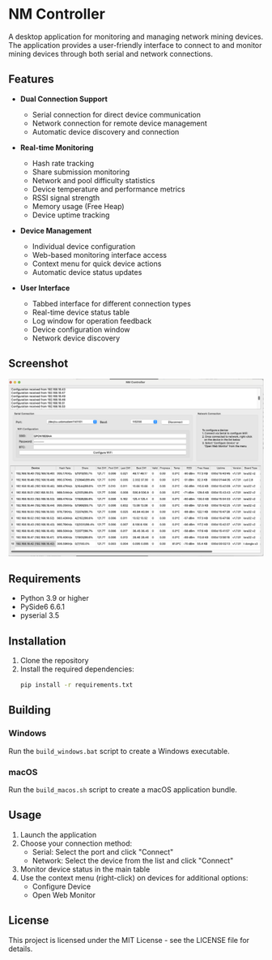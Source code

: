 # NM Controller

A desktop application for monitoring and managing network mining devices. The application provides a user-friendly interface to connect to and monitor mining devices through both serial and network connections.

## Features

- **Dual Connection Support**
  - Serial connection for direct device communication
  - Network connection for remote device management
  - Automatic device discovery and connection

- **Real-time Monitoring**
  - Hash rate tracking
  - Share submission monitoring
  - Network and pool difficulty statistics
  - Device temperature and performance metrics
  - RSSI signal strength
  - Memory usage (Free Heap)
  - Device uptime tracking

- **Device Management**
  - Individual device configuration
  - Web-based monitoring interface access
  - Context menu for quick device actions
  - Automatic device status updates

- **User Interface**
  - Tabbed interface for different connection types
  - Real-time device status table
  - Log window for operation feedback
  - Device configuration window
  - Network device discovery

## Screenshot

![NM Controller Screenshot](screenshot.png)

## Requirements

- Python 3.9 or higher
- PySide6 6.6.1
- pyserial 3.5

## Installation

1. Clone the repository
2. Install the required dependencies:
   ```bash
   pip install -r requirements.txt
   ```

## Building

### Windows
Run the `build_windows.bat` script to create a Windows executable.

### macOS
Run the `build_macos.sh` script to create a macOS application bundle.

## Usage

1. Launch the application
2. Choose your connection method:
   - Serial: Select the port and click "Connect"
   - Network: Select the device from the list and click "Connect"
3. Monitor device status in the main table
4. Use the context menu (right-click) on devices for additional options:
   - Configure Device
   - Open Web Monitor

## License

This project is licensed under the MIT License - see the LICENSE file for details. 